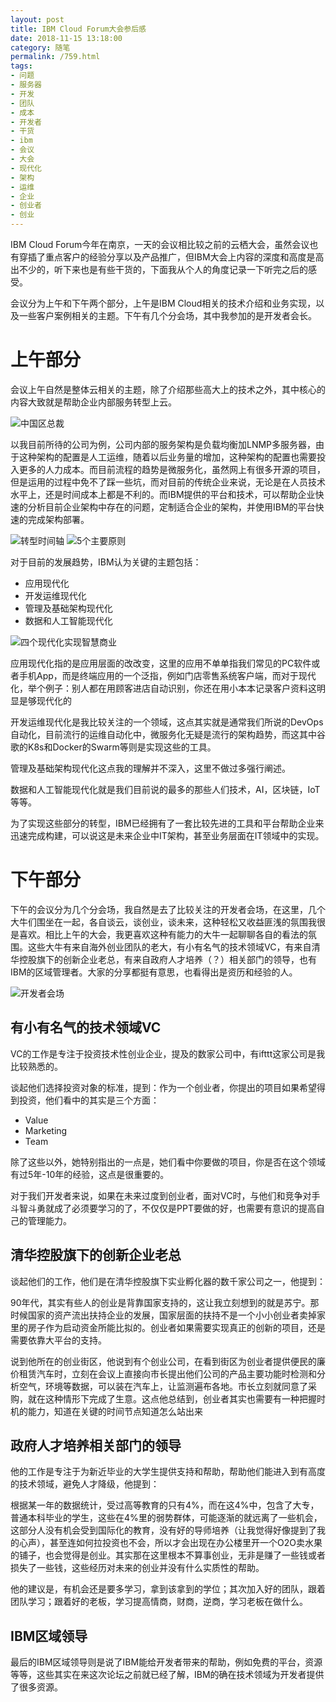 ```yaml
---
layout: post
title: IBM Cloud Forum大会参后感
date: 2018-11-15 13:18:00
category: 随笔
permalink: /759.html
tags:
- 问题
- 服务器
- 开发
- 团队
- 成本
- 开发者
- 干货
- ibm
- 会议
- 大会
- 现代化
- 架构
- 运维
- 企业
- 创业者
- 创业
---
```


<!--markdown-->IBM Cloud Forum今年在南京，一天的会议相比较之前的云栖大会，虽然会议也有穿插了重点客户的经验分享以及产品推广，但IBM大会上内容的深度和高度是高出不少的，听下来也是有些干货的，下面我从个人的角度记录一下听完之后的感受。

会议分为上午和下午两个部分，上午是IBM Cloud相关的技术介绍和业务实现，以及一些客户案例相关的主题。下午有几个分会场，其中我参加的是开发者会长。

# 上午部分

会议上午自然是整体云相关的主题，除了介绍那些高大上的技术之外，其中核心的内容大致就是帮助企业内部服务转型上云。

![中国区总裁][1]

以我目前所待的公司为例，公司内部的服务架构是负载均衡加LNMP多服务器，由于这种架构的配置是人工运维，随着以后业务量的增加，这种架构的配置也需要投入更多的人力成本。而目前流程的趋势是微服务化，虽然网上有很多开源的项目，但是运用的过程中免不了踩一些坑，而对目前的传统企业来说，无论是在人员技术水平上，还是时间成本上都是不利的。而IBM提供的平台和技术，可以帮助企业快速的分析目前企业架构中存在的问题，定制适合企业的架构，并使用IBM的平台快速的完成架构部署。

![转型时间轴][2]
![5个主要原则][3]

对于目前的发展趋势，IBM认为关键的主题包括：

- 应用现代化
- 开发运维现代化
- 管理及基础架构现代化
- 数据和人工智能现代化

![四个现代化实现智慧商业][4]

应用现代化指的是应用层面的改改变，这里的应用不单单指我们常见的PC软件或者手机App，而是终端应用的一个泛指，例如门店零售系统客户端，而对于现代化，举个例子：别人都在用顾客进店自动识别，你还在用小本本记录客户资料这明显是够现代化的

开发运维现代化是我比较关注的一个领域，这点其实就是通常我们所说的DevOps自动化，目前流行的运维自动化中，微服务化无疑是流行的架构趋势，而这其中谷歌的K8s和Docker的Swarm等则是实现这些的工具。

管理及基础架构现代化这点我的理解并不深入，这里不做过多强行阐述。

数据和人工智能现代化就是我们目前说的最多的那些人们技术，AI，区块链，IoT等等。

为了实现这些部分的转型，IBM已经拥有了一套比较先进的工具和平台帮助企业来迅速完成构建，可以说这是未来企业中IT架构，甚至业务层面在IT领域中的实现。

# 下午部分

下午的会议分为几个分会场，我自然是去了比较关注的开发者会场，在这里，几个大牛们围坐在一起，各自谈云，谈创业，谈未来，这种轻松又收益匪浅的氛围我很是喜欢。相比上午的大会，我更喜欢这种有能力的大牛一起聊聊各自的看法的氛围。这些大牛有来自海外创业团队的老大，有小有名气的技术领域VC，有来自清华控股旗下的创新企业老总，有来自政府人才培养（？）相关部门的领导，也有IBM的区域管理者。大家的分享都挺有意思，也看得出是资历和经验的人。

![开发者会场][5]

## 有小有名气的技术领域VC

VC的工作是专注于投资技术性创业企业，提及的数家公司中，有ifttt这家公司是我比较熟悉的。

谈起他们选择投资对象的标准，提到：作为一个创业者，你提出的项目如果希望得到投资，他们看中的其实是三个方面：

- Value
- Marketing
- Team

除了这些以外，她特别指出的一点是，她们看中你要做的项目，你是否在这个领域有过5年-10年的经验，这点是很重要的。

对于我们开发者来说，如果在未来过度到创业者，面对VC时，与他们和竞争对手斗智斗勇就成了必须要学习的了，不仅仅是PPT要做的好，也需要有意识的提高自己的管理能力。

## 清华控股旗下的创新企业老总

谈起他们的工作，他们是在清华控股旗下实业孵化器的数千家公司之一，他提到：

90年代，其实有些人的创业是背靠国家支持的，这让我立刻想到的就是苏宁。那时候国家的资产流出扶持企业的发展，国家层面的扶持不是一个小小创业者卖掉家里的房子作为启动资金所能比拟的。创业者如果需要实现真正的创新的项目，还是需要依靠大平台的支持。

说到他所在的创业街区，他说到有个创业公司，在看到街区为创业者提供便民的廉价租赁汽车时，立刻在会议上直接向市长提出他们公司的产品主要功能时检测和分析空气，环境等数据，可以装在汽车上，让监测遍布各地。市长立刻就同意了采购，就在这种情形下完成了生意。这点他总结到，创业者其实也需要有一种把握时机的能力，知道在关键的时间节点知道怎么站出来

## 政府人才培养相关部门的领导

他的工作是专注于为新近毕业的大学生提供支持和帮助，帮助他们能进入到有高度的技术领域，避免人才降级，他提到：

根据某一年的数据统计，受过高等教育的只有4%，而在这4%中，包含了大专，普通本科毕业的学生，这些在4%里的弱势群体，可能逐渐的就远离了一些机会，这部分人没有机会受到国际化的教育，没有好的导师培养（让我觉得好像提到了我的心声），甚至连如何拉投资也不会，所以才会出现在办公楼里开一个O2O卖水果的铺子，也会觉得是创业。其实那在这里根本不算事创业，无非是赚了一些钱或者损失了一些钱，这些经历对未来的创业并没有什么实质性的帮助。

他的建议是，有机会还是要多学习，拿到该拿到的学位；其次加入好的团队，跟着团队学习；跟着好的老板，学习提高情商，财商，逆商，学习老板在做什么。

## IBM区域领导

最后的IBM区域领导则是说了IBM能给开发者带来的帮助，例如免费的平台，资源等等，这些其实在来这次论坛之前就已经了解，IBM的确在技术领域为开发者提供了很多资源。


  [1]: https://static.ktsee.com/s1/2018/11/20181116100054330.jpg
  [2]: https://static.ktsee.com/s1/2018/11/20181116100134859.jpg
  [3]: https://static.ktsee.com/s1/2018/11/20181116100150719.jpg
  [4]: https://static.ktsee.com/s1/2018/11/20181116100208683.jpg
  [5]: https://static.ktsee.com/s1/2018/11/20181116100340267.jpg
